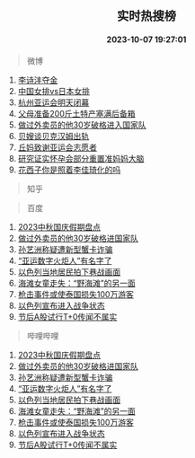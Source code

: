 <div align="center"><h2>实时热搜榜</h2><h4>2023-10-07 19:27:01</h4></div>

> 微博  

1. [李诗沣夺金](https://s.weibo.com/weibo?q=%23%E6%9D%8E%E8%AF%97%E6%B2%A3%E5%A4%BA%E9%87%91%23&t=31&band_rank=1&Refer=top)<br />
2. [中国女排vs日本女排](https://s.weibo.com/weibo?q=%E4%B8%AD%E5%9B%BD%E5%A5%B3%E6%8E%92vs%E6%97%A5%E6%9C%AC%E5%A5%B3%E6%8E%92&t=31&band_rank=2&Refer=top)<br />
3. [杭州亚运会明天闭幕](https://s.weibo.com/weibo?q=%23%E6%9D%AD%E5%B7%9E%E4%BA%9A%E8%BF%90%E4%BC%9A%E6%98%8E%E5%A4%A9%E9%97%AD%E5%B9%95%23&t=31&band_rank=3&Refer=top)<br />
4. [父母准备200斤土特产塞满后备箱](https://s.weibo.com/weibo?q=%23%E7%88%B6%E6%AF%8D%E5%87%86%E5%A4%87200%E6%96%A4%E5%9C%9F%E7%89%B9%E4%BA%A7%E5%A1%9E%E6%BB%A1%E5%90%8E%E5%A4%87%E7%AE%B1%23&t=31&band_rank=4&Refer=top)<br />
5. [做过外卖员的他30岁破格进入国家队](https://s.weibo.com/weibo?q=%23%E5%81%9A%E8%BF%87%E5%A4%96%E5%8D%96%E5%91%98%E7%9A%84%E4%BB%9630%E5%B2%81%E7%A0%B4%E6%A0%BC%E8%BF%9B%E5%85%A5%E5%9B%BD%E5%AE%B6%E9%98%9F%23&t=31&band_rank=5&Refer=top)<br />
6. [贝嫂谈贝克汉姆出轨](https://s.weibo.com/weibo?q=%23%E8%B4%9D%E5%AB%82%E8%B0%88%E8%B4%9D%E5%85%8B%E6%B1%89%E5%A7%86%E5%87%BA%E8%BD%A8%23&t=31&band_rank=6&Refer=top)<br />
7. [丘妈致谢亚运会志愿者](https://s.weibo.com/weibo?q=%23%E4%B8%98%E5%A6%88%E8%87%B4%E8%B0%A2%E4%BA%9A%E8%BF%90%E4%BC%9A%E5%BF%97%E6%84%BF%E8%80%85%23&t=31&band_rank=7&Refer=top)<br />
8. [研究证实怀孕会部分重置准妈妈大脑](https://s.weibo.com/weibo?q=%23%E7%A0%94%E7%A9%B6%E8%AF%81%E5%AE%9E%E6%80%80%E5%AD%95%E4%BC%9A%E9%83%A8%E5%88%86%E9%87%8D%E7%BD%AE%E5%87%86%E5%A6%88%E5%A6%88%E5%A4%A7%E8%84%91%23&t=31&band_rank=8&Refer=top)<br />
9. [花西子你是照着李佳琦化的吗](https://s.weibo.com/weibo?q=%E8%8A%B1%E8%A5%BF%E5%AD%90%E4%BD%A0%E6%98%AF%E7%85%A7%E7%9D%80%E6%9D%8E%E4%BD%B3%E7%90%A6%E5%8C%96%E7%9A%84%E5%90%97&t=31&band_rank=9&Refer=top)<br />

> 知乎  


> 百度  

1. [2023中秋国庆假期盘点](https://www.baidu.com/s?wd=2023%E4%B8%AD%E7%A7%8B%E5%9B%BD%E5%BA%86%E5%81%87%E6%9C%9F%E7%9B%98%E7%82%B9&sa=fyb_news&rsv_dl=fyb_news)<br />
2. [做过外卖员的他30岁破格进国家队](https://www.baidu.com/s?wd=%E5%81%9A%E8%BF%87%E5%A4%96%E5%8D%96%E5%91%98%E7%9A%84%E4%BB%9630%E5%B2%81%E7%A0%B4%E6%A0%BC%E8%BF%9B%E5%9B%BD%E5%AE%B6%E9%98%9F&sa=fyb_news&rsv_dl=fyb_news)<br />
3. [孙艺洲称疑遭新型蟹卡诈骗](https://www.baidu.com/s?wd=%E5%AD%99%E8%89%BA%E6%B4%B2%E7%A7%B0%E7%96%91%E9%81%AD%E6%96%B0%E5%9E%8B%E8%9F%B9%E5%8D%A1%E8%AF%88%E9%AA%97&sa=fyb_news&rsv_dl=fyb_news)<br />
4. [“亚运数字火炬人”有名字了](https://www.baidu.com/s?wd=%E2%80%9C%E4%BA%9A%E8%BF%90%E6%95%B0%E5%AD%97%E7%81%AB%E7%82%AC%E4%BA%BA%E2%80%9D%E6%9C%89%E5%90%8D%E5%AD%97%E4%BA%86&sa=fyb_news&rsv_dl=fyb_news)<br />
5. [以色列当地居民拍下巷战画面](https://www.baidu.com/s?wd=%E4%BB%A5%E8%89%B2%E5%88%97%E5%BD%93%E5%9C%B0%E5%B1%85%E6%B0%91%E6%8B%8D%E4%B8%8B%E5%B7%B7%E6%88%98%E7%94%BB%E9%9D%A2&sa=fyb_news&rsv_dl=fyb_news)<br />
6. [海滩女童走失：“野海滩”的另一面](https://www.baidu.com/s?wd=%E6%B5%B7%E6%BB%A9%E5%A5%B3%E7%AB%A5%E8%B5%B0%E5%A4%B1%EF%BC%9A%E2%80%9C%E9%87%8E%E6%B5%B7%E6%BB%A9%E2%80%9D%E7%9A%84%E5%8F%A6%E4%B8%80%E9%9D%A2&sa=fyb_news&rsv_dl=fyb_news)<br />
7. [枪击事件或使泰国损失100万游客](https://www.baidu.com/s?wd=%E6%9E%AA%E5%87%BB%E4%BA%8B%E4%BB%B6%E6%88%96%E4%BD%BF%E6%B3%B0%E5%9B%BD%E6%8D%9F%E5%A4%B1100%E4%B8%87%E6%B8%B8%E5%AE%A2&sa=fyb_news&rsv_dl=fyb_news)<br />
8. [以色列宣布进入战争状态](https://www.baidu.com/s?wd=%E4%BB%A5%E8%89%B2%E5%88%97%E5%AE%A3%E5%B8%83%E8%BF%9B%E5%85%A5%E6%88%98%E4%BA%89%E7%8A%B6%E6%80%81&sa=fyb_news&rsv_dl=fyb_news)<br />
9. [节后A股试行T+0传闻不属实](https://www.baidu.com/s?wd=%E8%8A%82%E5%90%8EA%E8%82%A1%E8%AF%95%E8%A1%8CT%2B0%E4%BC%A0%E9%97%BB%E4%B8%8D%E5%B1%9E%E5%AE%9E&sa=fyb_news&rsv_dl=fyb_news)<br />

> 哔哩哔哩  

1. [2023中秋国庆假期盘点](https://www.baidu.com/s?wd=2023%E4%B8%AD%E7%A7%8B%E5%9B%BD%E5%BA%86%E5%81%87%E6%9C%9F%E7%9B%98%E7%82%B9&sa=fyb_news&rsv_dl=fyb_news)<br />
2. [做过外卖员的他30岁破格进国家队](https://www.baidu.com/s?wd=%E5%81%9A%E8%BF%87%E5%A4%96%E5%8D%96%E5%91%98%E7%9A%84%E4%BB%9630%E5%B2%81%E7%A0%B4%E6%A0%BC%E8%BF%9B%E5%9B%BD%E5%AE%B6%E9%98%9F&sa=fyb_news&rsv_dl=fyb_news)<br />
3. [孙艺洲称疑遭新型蟹卡诈骗](https://www.baidu.com/s?wd=%E5%AD%99%E8%89%BA%E6%B4%B2%E7%A7%B0%E7%96%91%E9%81%AD%E6%96%B0%E5%9E%8B%E8%9F%B9%E5%8D%A1%E8%AF%88%E9%AA%97&sa=fyb_news&rsv_dl=fyb_news)<br />
4. [“亚运数字火炬人”有名字了](https://www.baidu.com/s?wd=%E2%80%9C%E4%BA%9A%E8%BF%90%E6%95%B0%E5%AD%97%E7%81%AB%E7%82%AC%E4%BA%BA%E2%80%9D%E6%9C%89%E5%90%8D%E5%AD%97%E4%BA%86&sa=fyb_news&rsv_dl=fyb_news)<br />
5. [以色列当地居民拍下巷战画面](https://www.baidu.com/s?wd=%E4%BB%A5%E8%89%B2%E5%88%97%E5%BD%93%E5%9C%B0%E5%B1%85%E6%B0%91%E6%8B%8D%E4%B8%8B%E5%B7%B7%E6%88%98%E7%94%BB%E9%9D%A2&sa=fyb_news&rsv_dl=fyb_news)<br />
6. [海滩女童走失：“野海滩”的另一面](https://www.baidu.com/s?wd=%E6%B5%B7%E6%BB%A9%E5%A5%B3%E7%AB%A5%E8%B5%B0%E5%A4%B1%EF%BC%9A%E2%80%9C%E9%87%8E%E6%B5%B7%E6%BB%A9%E2%80%9D%E7%9A%84%E5%8F%A6%E4%B8%80%E9%9D%A2&sa=fyb_news&rsv_dl=fyb_news)<br />
7. [枪击事件或使泰国损失100万游客](https://www.baidu.com/s?wd=%E6%9E%AA%E5%87%BB%E4%BA%8B%E4%BB%B6%E6%88%96%E4%BD%BF%E6%B3%B0%E5%9B%BD%E6%8D%9F%E5%A4%B1100%E4%B8%87%E6%B8%B8%E5%AE%A2&sa=fyb_news&rsv_dl=fyb_news)<br />
8. [以色列宣布进入战争状态](https://www.baidu.com/s?wd=%E4%BB%A5%E8%89%B2%E5%88%97%E5%AE%A3%E5%B8%83%E8%BF%9B%E5%85%A5%E6%88%98%E4%BA%89%E7%8A%B6%E6%80%81&sa=fyb_news&rsv_dl=fyb_news)<br />
9. [节后A股试行T+0传闻不属实](https://www.baidu.com/s?wd=%E8%8A%82%E5%90%8EA%E8%82%A1%E8%AF%95%E8%A1%8CT%2B0%E4%BC%A0%E9%97%BB%E4%B8%8D%E5%B1%9E%E5%AE%9E&sa=fyb_news&rsv_dl=fyb_news)<br />
